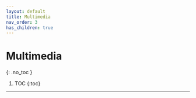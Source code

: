 ```yaml
---
layout: default
title: Multimedia
nav_order: 3
has_children: true
---
```


# Multimedia
{: .no_toc }

1. TOC
{:toc}
---

